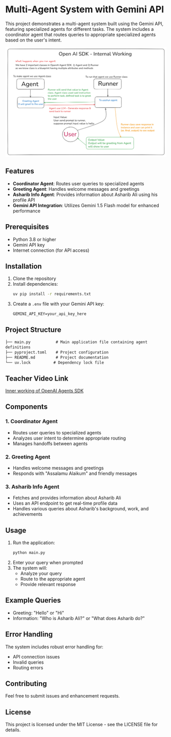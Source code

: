# Multi-Agent System with Gemini API

This project demonstrates a multi-agent system built using the Gemini API, featuring specialized agents for different tasks. The system includes a coordinator agent that routes queries to appropriate specialized agents based on the user's intent.

![Open AI SDK Inner Working](assets/image.png)

## Features

- **Coordinator Agent**: Routes user queries to specialized agents
- **Greeting Agent**: Handles welcome messages and greetings
- **Asharib Info Agent**: Provides information about Asharib Ali using his profile API
- **Gemini API Integration**: Utilizes Gemini 1.5 Flash model for enhanced performance

## Prerequisites

- Python 3.8 or higher
- Gemini API key
- Internet connection (for API access)

## Installation

1. Clone the repository
2. Install dependencies:
   ```bash
   uv pip install -r requirements.txt
   ```
3. Create a `.env` file with your Gemini API key:
   ```
   GEMINI_API_KEY=your_api_key_here
   ```

## Project Structure

```
├── main.py           # Main application file containing agent definitions
├── pyproject.toml    # Project configuration
├── README.md         # Project documentation
└── uv.lock          # Dependency lock file
```

## Teacher Video Link

[Inner working of OpenAI Agents SDK](https://www.youtube.com/watch?v=Xkg6JBUFkPY)

## Components

### 1. Coordinator Agent
- Routes user queries to specialized agents
- Analyzes user intent to determine appropriate routing
- Manages handoffs between agents

### 2. Greeting Agent
- Handles welcome messages and greetings
- Responds with "Assalamu Alaikum" and friendly messages

### 3. Asharib Info Agent
- Fetches and provides information about Asharib Ali
- Uses an API endpoint to get real-time profile data
- Handles various queries about Asharib's background, work, and achievements

## Usage

1. Run the application:
   ```bash
   python main.py
   ```
2. Enter your query when prompted
3. The system will:
   - Analyze your query
   - Route to the appropriate agent
   - Provide relevant response

## Example Queries

- Greeting: "Hello" or "Hi"
- Information: "Who is Asharib Ali?" or "What does Asharib do?"

## Error Handling

The system includes robust error handling for:
- API connection issues
- Invalid queries
- Routing errors

## Contributing

Feel free to submit issues and enhancement requests.

## License

This project is licensed under the MIT License - see the LICENSE file for details.